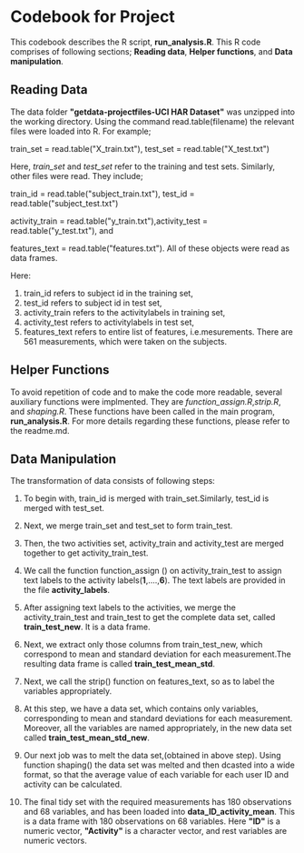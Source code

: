 

  Codebook for Project
====================



       
 This codebook describes the R script, **run\_analysis.R**. This R code
comprises of following sections; **Reading data**, **Helper functions**,
and **Data manipulation**.

Reading Data
------------

The data folder **"getdata-projectfiles-UCI HAR Dataset"** was unzipped
into the working directory. Using the command read.table(filename) the
relevant files were loaded into R. For example;

train\_set = read.table("X\_train.txt"), test\_set =
read.table("X\_test.txt")

Here, *train\_set* and *test\_set* refer to the training and test sets.
Similarly, other files were read. They include;

train\_id = read.table("subject\_train.txt"), test\_id =
read.table("subject\_test.txt")

activity\_train = read.table("y\_train.txt"),activity\_test =
read.table("y\_test.txt"), and

features\_text = read.table("features.txt"). All of these objects were
read as data frames.

Here:

1.  train\_id refers to subject id in the training set,
2.  test\_id refers to subject id in test set,
3.  activity\_train refers to the activitylabels in training set,
4.  activity\_test refers to activitylabels in test set,
5.  features\_text refers to entire list of features, i.e.mesurements.
    There are 561 measurements, which were taken on the subjects.

Helper Functions
----------------

To avoid repetition of code and to make the code more readable, several
auxiliary functions were implmented. They are
*function\_assign.R*,*strip.R*, and *shaping.R*. These functions have
been called in the main program, **run_analysis.R**. For more
details regarding these functions, please refer to the readme.md.

Data Manipulation
-----------------

The transformation of data consists of following steps: 

1. To begin with, train\_id is merged with train\_set.Similarly, test\_id is merged
with test\_set.

2.  Next, we merge train\_set and test\_set to form train\_test.

3.  Then, the two activities set, activity\_train and activity\_test are
    merged together to get activity\_train\_test.

4.  We call the function function\_assign () on activity\_train\_test to
    assign text labels to the activity labels(**1**,....,**6**). The
    text labels are provided in the file **activity\_labels**.

5.  After assigning text labels to the activities, we merge the
    activity\_train\_test and train\_test to get the complete data set,
    called **train\_test\_new**. It is a data frame.

6.  Next, we extract only those columns from train\_test\_new, which
    correspond to mean and standard deviation for each measurement.The
    resulting data frame is called **train\_test\_mean\_std**.

7.  Next, we call the strip() function on features\_text, so as to label
    the variables appropriately.

8.  At this step, we have a data set, which contains only variables,
    corresponding to mean and standard deviations for each measurement.
    Moreover, all the variables are named appropriately, in the new data set called **train\_test\_mean\_std\_new**.

9.  Our next job was to melt the data set,(obtained in above step).
    Using function shaping() the data set was melted and then dcasted
    into a wide format, so that the average value of each variable for
    each user ID and activity can be calculated.

10. The final tidy set with the required measurements has 180
    observations and 68 variables, and has been loaded into
    **data\_ID\_activity\_mean**. This is a data frame with 180
    observations on 68 variables. Here **"ID"** is a numeric vector,
    **"Activity"** is a character vector, and rest variables are numeric
    vectors.








